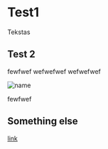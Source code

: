 # Test1

Tekstas

## Test 2

fewfwef
wefwefwef
wefwefwef

![name](../pav/medutis-teaser.jpg)

fewfwef

## Something else
[link](google.com)

